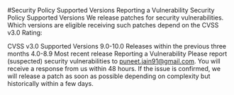 #Security Policy
Supported Versions
Reporting a Vulnerability
Security Policy
Supported Versions
We release patches for security vulnerabilities. Which versions are eligible receiving such patches depend on the CVSS v3.0 Rating:

CVSS v3.0	Supported Versions
9.0-10.0	Releases within the previous three months
4.0-8.9	Most recent release
Reporting a Vulnerability
Please report (suspected) security vulnerabilities to puneet.jain91@gmail.com. You will receive a response from us within 48 hours. If the issue is confirmed, we will release a patch as soon as possible depending on complexity but historically within a few days.
